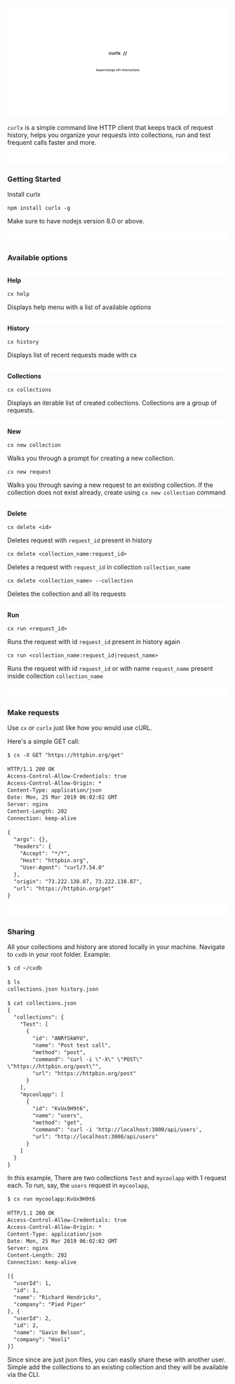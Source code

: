 ![](assets/intro-banner.png)

`curlx` is a simple command line HTTP client that keeps track of request history, helps you organize your requests into collections, run and test frequent calls faster and more.

![](assets/small-clear.png)

### Getting Started
Install curlx
```
npm install curlx -g
```
Make sure to have nodejs version 8.0 or above.

![](assets/small-clear.png)

### Available options
![](assets/tiny-clear.png)
**Help**
```
cx help
```
Displays help menu with a list of available options

![](assets/tiny-clear.png)
**History**
```
cx history
```
Displays list of recent requests made with cx

![](assets/tiny-clear.png)
**Collections**

```
cx collections
```
Displays an iterable list of created collections. Collections are a group of requests.

![](assets/tiny-clear.png)
**New**
```
cx new collection
```
Walks you through a prompt for creating a new collection.
```
cx new request
```
Walks you through saving a new request to an existing collection. If the collection does not exist already, create using `cx new collection` command

![](assets/tiny-clear.png)
**Delete**
```
cx delete <id>
```
Deletes request with `request_id` present in history
```
cx delete <collection_name:request_id>
```
Deletes a request with `request_id` in collection `collection_name`
```
cx delete <collection_name> --collection
```
Deletes the collection and all its requests

![](assets/tiny-clear.png)
**Run**
```
cx run <request_id>
```
Runs the request with id `request_id` present in history again

```
cx run <collection_name:request_id|request_name>
```
Runs the request with id `request_id` or with name `request_name` present inside collection `collection_name`


![](assets/small-clear.png)

### Make requests
Use `cx` or `curlx` just like how you would use cURL.

Here's a simple GET call:
```
$ cx -X GET "https://httpbin.org/get"

HTTP/1.1 200 OK
Access-Control-Allow-Credentials: true
Access-Control-Allow-Origin: *
Content-Type: application/json
Date: Mon, 25 Mar 2019 06:02:02 GMT
Server: nginx
Content-Length: 202
Connection: keep-alive

{
  "args": {},
  "headers": {
    "Accept": "*/*",
    "Host": "httpbin.org",
    "User-Agent": "curl/7.54.0"
  },
  "origin": "73.222.138.87, 73.222.138.87",
  "url": "https://httpbin.org/get"
}
```

![](assets/small-clear.png)

### Sharing

All your collections and history are stored locally in your machine. Navigate to `cxdb` in your root folder.
Example:
```
$ cd ~/cxdb

$ ls
collections.json history.json

$ cat collections.json
{
  "collections": {
    "Test": [
      {
        "id": "ANRfSkWYU",
        "name": "Post test call",
        "method": "post",
        "command": "curl -i \"-X\" \"POST\" \"https://httpbin.org/post\"",
        "url": "https://httpbin.org/post"
      }
    ],
    "mycoolapp": [
      {
        "id": "KvUx9H9t6",
        "name": "users",
        "method": "get",
        "command": "curl -i 'http://localhost:3000/api/users',
        "url": "http://localhost:3000/api/users"
      }
    ]
  }
}
```
In this example, There are two collections `Test` and `mycoolapp` with 1 request each. To run, say, the `users` request in `mycoolapp`,
```
$ cx run mycoolapp:KvUx9H9t6

HTTP/1.1 200 OK
Access-Control-Allow-Credentials: true
Access-Control-Allow-Origin: *
Content-Type: application/json
Date: Mon, 25 Mar 2019 06:02:02 GMT
Server: nginx
Content-Length: 202
Connection: keep-alive

[{
  "userId": 1,
  "id": 1,
  "name": "Richard Hendricks",
  "company": "Pied Piper"
}, {
  "userId": 2,
  "id": 2,
  "name": "Gavin Belson",
  "company": "Hooli"
}]
```

Since since are just json files, you can easily share these with another user. Simple add the collections to an existing collection and they will be available via the CLI.